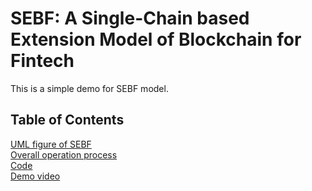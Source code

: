 # SEBF: A Single-Chain based Extension Model of Blockchain for Fintech
This is a simple demo for SEBF model.

## Table of Contents
[UML figure of SEBF](https://github.com/sebf2020/ijcai20/blob/master/Overall%20system%20operation%20diagram.png)  
[Overall operation process](https://github.com/sebf2020/ijcai20/blob/master/sebf.md)  
[Code](https://github.com/sebf2020/ijcai20/tree/master/src)  
[Demo video](https://sites.google.com/view/sebf/)  
